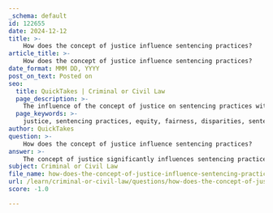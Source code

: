 ```yaml
---
_schema: default
id: 122655
date: 2024-12-12
title: >-
    How does the concept of justice influence sentencing practices?
article_title: >-
    How does the concept of justice influence sentencing practices?
date_format: MMM DD, YYYY
post_on_text: Posted on
seo:
  title: QuickTakes | Criminal or Civil Law
  page_description: >-
    The influence of the concept of justice on sentencing practices within the criminal justice system, highlighting disparities, sentencing guidelines, judicial discretion, and the goals of sentencing.
  page_keywords: >-
    justice, sentencing practices, equity, fairness, disparities, sentencing guidelines, retribution, deterrence, rehabilitation, public safety, judicial discretion, socioeconomic factors, criminal justice reform
author: QuickTakes
question: >-
    How does the concept of justice influence sentencing practices?
answer: >-
    The concept of justice significantly influences sentencing practices within the criminal justice system, as it encompasses the principles of equity, fairness, and the appropriate administration of punishment. Several key factors illustrate how justice shapes sentencing decisions:\n\n1. **Disparities in Sentencing**: The examination of disparities in sentencing, particularly concerning race, ethnicity, and socioeconomic status, highlights the ongoing challenges in achieving justice. Research indicates that individuals from marginalized backgrounds often face harsher sentences compared to their more privileged counterparts. This raises critical questions about the fairness of the sentencing process and the need for reforms to address these inequities.\n\n2. **Sentencing Guidelines**: The implementation of sentencing guidelines aims to promote justice by standardizing sentencing practices and reducing the influence of bias. These guidelines serve as a framework to ensure that similar offenses receive comparable sentences, thereby enhancing the consistency and predictability of judicial outcomes. However, the effectiveness of these guidelines in eliminating disparities is still a subject of ongoing evaluation and debate.\n\n3. **Goals of Sentencing**: The primary goals of sentencing—retribution, deterrence, rehabilitation, and public safety—reflect the broader objectives of justice. Sentencing decisions are influenced by the nature of the crime, the defendant's background, and the presence of mitigating or aggravating circumstances. The justification for a particular sentence often hinges on the perceived need to balance these goals while ensuring that the punishment fits the crime.\n\n4. **Judicial Discretion**: While sentencing guidelines provide a structured approach, judges still exercise discretion in their decisions. This discretion can lead to variations in sentencing outcomes, which may either uphold or undermine the principles of justice, depending on how it is applied. The challenge lies in ensuring that judicial discretion is exercised fairly and consistently.\n\n5. **Rehabilitation and Recidivism**: The focus on rehabilitation as a goal of sentencing underscores the justice system's commitment to reintegrating offenders into society. Effective rehabilitation programs can reduce recidivism rates, thereby promoting public safety and reflecting a more just approach to punishment.\n\n6. **Socioeconomic Factors**: The influence of socioeconomic status on sentencing decisions is a critical aspect of justice. Defendants with limited financial resources may struggle to secure competent legal representation, which can adversely affect their sentencing outcomes. This highlights the need for systemic changes to ensure that all individuals receive fair treatment, regardless of their economic standing.\n\nIn summary, the concept of justice is intricately woven into the fabric of sentencing practices, influencing the decisions made by judges and the overall functioning of the criminal justice system. Ongoing reforms and evaluations are essential to address disparities and enhance the fairness and effectiveness of sentencing practices.
subject: Criminal or Civil Law
file_name: how-does-the-concept-of-justice-influence-sentencing-practices.md
url: /learn/criminal-or-civil-law/questions/how-does-the-concept-of-justice-influence-sentencing-practices
score: -1.0

---
```


&nbsp;